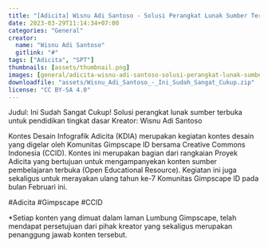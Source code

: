 ```yaml
---
title: "[Adicita] Wisnu Adi Santoso - Solusi Perangkat Lunak Sumber Terbuka Untuk Pendidikan Tingkat Dasar"
date: 2023-03-29T11:14:34+07:00
categories: "General"
creator: 
  name: "Wisnu Adi Santoso"
  gitlink: "#"
tags: ["Adicita", "SPT"]
thumbnails: [assets/thumbnail.png]
images: [general/adicita-wisnu-adi-santoso-solusi-perangkat-lunak-sumber-terbuka-untuk-pendidikan-tingkat-dasar/assets/thumbnail.png]
downloadfile: "assets/Wisnu_Adi_Santoso_-_Ini_Sudah_Sangat_Cukup.zip"
license: "CC BY-SA 4.0"
---
```

Judul: Ini Sudah Sangat Cukup! Solusi perangkat lunak sumber terbuka untuk pendidikan tingkat dasar
Kreator: Wisnu Adi Santoso


Kontes Desain Infografik Adicita (KDIA) merupakan kegiatan kontes desain yang digelar oleh Komunitas Gimpscape ID bersama Creative Commons Indonesia (CCID). Kontes ini merupakan bagian dari rangkaian Proyek Adicita yang bertujuan untuk mengampanyekan konten sumber pembelajaran terbuka (Open Educational Resource). Kegiatan ini juga sekaligus untuk merayakan ulang tahun ke-7 Komunitas Gimpscape ID pada bulan Februari ini.

#Adicita #Gimpscape #CCID

*Setiap konten yang dimuat dalam laman Lumbung Gimpscape, telah mendapat persetujuan dari pihak kreator yang sekaligus merupakan penanggung jawab konten tersebut.
